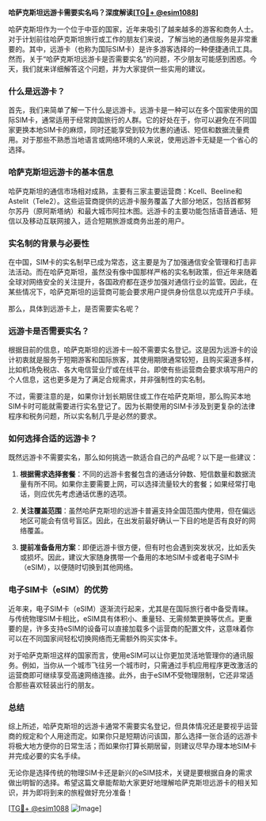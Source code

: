 **哈萨克斯坦远游卡需要实名吗？深度解读[[TG💪+ @esim1088](https://t.me/s/esim1088)]**

哈萨克斯坦作为一个位于中亚的国家，近年来吸引了越来越多的游客和商务人士。对于计划前往哈萨克斯坦旅行或工作的朋友们来说，了解当地的通信服务是非常重要的。其中，远游卡（也称为国际SIM卡）是许多游客选择的一种便捷通讯工具。然而，关于“哈萨克斯坦远游卡是否需要实名”的问题，不少朋友可能感到困惑。今天，我们就来详细解答这个问题，并为大家提供一些实用的建议。

### **什么是远游卡？**

首先，我们来简单了解一下什么是远游卡。远游卡是一种可以在多个国家使用的国际SIM卡，通常适用于经常跨国旅行的人群。它的好处在于，你可以避免在不同国家更换本地SIM卡的麻烦，同时还能享受到较为优惠的通话、短信和数据流量费用。对于那些不熟悉当地语言或网络环境的人来说，使用远游卡无疑是一个省心的选择。

### **哈萨克斯坦远游卡的基本信息**

哈萨克斯坦的通信市场相对成熟，主要有三家主要运营商：Kcell、Beeline和Astelit（Tele2）。这些运营商提供的远游卡服务覆盖了大部分地区，包括首都努尔苏丹（原阿斯塔纳）和最大城市阿拉木图。远游卡的主要功能包括语音通话、短信以及移动互联网接入，适合短期旅游或商务出差的用户。

### **实名制的背景与必要性**

在中国，SIM卡的实名制早已成为常态，这主要是为了加强通信安全管理和打击非法活动。而在哈萨克斯坦，虽然没有像中国那样严格的实名制政策，但近年来随着全球对网络安全的关注提升，各国政府都在逐步加强对通信行业的监管。因此，在某些情况下，哈萨克斯坦的运营商可能会要求用户提供身份信息以完成开户手续。

那么，具体到远游卡上，是否需要实名呢？

### **远游卡是否需要实名？**

根据目前的信息，哈萨克斯坦的远游卡一般不需要实名登记。这是因为远游卡的设计初衷就是服务于短期游客和国际旅客，其使用期限通常较短，且购买渠道多样，比如机场免税店、各大电信营业厅或在线平台。即使有些运营商会要求填写用户的个人信息，这也更多是为了满足合规需求，并非强制性的实名制。

不过，需要注意的是，如果你计划长期居住或工作在哈萨克斯坦，那么购买本地SIM卡时可能就需要进行实名登记了。因为长期使用的SIM卡涉及到更复杂的法律程序和税务问题，所以实名制几乎是必然的要求。

### **如何选择合适的远游卡？**

既然远游卡不需要实名，那么如何挑选一款适合自己的产品呢？以下是一些建议：

1. **根据需求选择套餐**：不同的远游卡套餐包含的通话分钟数、短信数量和数据流量有所不同。如果你主要需要上网，可以选择流量较大的套餐；如果经常打电话，则应优先考虑通话优惠的选项。
   
2. **关注覆盖范围**：虽然哈萨克斯坦的远游卡普遍支持全国范围内使用，但在偏远地区可能会有信号盲区。因此，在出发前最好确认一下目的地是否有良好的网络覆盖。

3. **提前准备备用方案**：即便远游卡很方便，但有时也会遇到突发状况，比如丢失或损坏。因此，建议大家随身携带一个备用的本地SIM卡或者电子SIM卡（eSIM），以便随时切换到其他网络。

### **电子SIM卡（eSIM）的优势**

近年来，电子SIM卡（eSIM）逐渐流行起来，尤其是在国际旅行者中备受青睐。与传统物理SIM卡相比，eSIM具有体积小、重量轻、无需频繁更换等优点。更重要的是，许多支持eSIM的设备可以直接加载多个运营商的配置文件，这意味着你可以在不同国家间轻松切换网络而无需额外购买实体卡。

对于哈萨克斯坦这样的国家而言，使用eSIM可以让你更加灵活地管理你的通讯服务。例如，当你从一个城市飞往另一个城市时，只需通过手机应用程序更改激活的运营商即可继续享受高速网络连接。此外，由于eSIM不受物理限制，它还非常适合那些喜欢轻装出行的朋友。

### **总结**

综上所述，哈萨克斯坦的远游卡通常不需要实名登记，但具体情况还是要视乎运营商的规定和个人用途而定。如果你只是短期访问该国，那么选择一张合适的远游卡将极大地方便你的日常生活；而如果你打算长期居留，则建议尽早办理本地SIM卡并完成必要的实名手续。

无论你是选择传统的物理SIM卡还是新兴的eSIM技术，关键是要根据自身的需求做出明智的选择。希望这篇文章能帮助大家更好地理解哈萨克斯坦远游卡的相关知识，并为即将到来的旅程做好充分准备！

[[TG💪+ @esim1088](https://t.me/s/esim1088) ![Image](https://i.postimg.cc/4NQfJmqS/Snipaste-2025-05-13-00-14-12.png)]